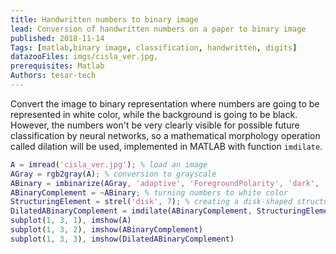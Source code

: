```yaml
---
title: Handwritten numbers to binary image
lead: Conversion of handwritten numbers on a paper to binary image
published: 2018-11-14
Tags: [matlab,binary image, classification, handwritten, digits]
datazooFiles: imgs/cisla_ver.jpg,
prerequisites: Matlab
Authors: tesar-tech
---
```


Convert the image to binary representation where numbers are going to be represented in white color, while the background is going to be black. However, the numbers won't be very clearly visible for possible future classification by neural networks, so a mathematical morphology operation called dilation will be used, implemented in MATLAB with function `imdilate`.

```matlab
A = imread('cisla_ver.jpg'); % load an image
AGray = rgb2gray(A); % conversion to grayscale
ABinary = imbinarize(AGray, 'adaptive', 'ForegroundPolarity', 'dark', 'Sensitivity', 0.3); % binarization of image. ForegroundPolarity parameter indicates that the foreground is darker than the background.
ABinaryComplement = ~ABinary; % turning numbers to white color
StructuringElement = strel('disk', 7); % creating a disk-shaped structuring element to probe the binary image
DilatedABinaryComplement = imdilate(ABinaryComplement, StructuringElement); % dilation of image
subplot(1, 3, 1), imshow(A)
subplot(1, 3, 2), imshow(ABinaryComplement)
subplot(1, 3, 3), imshow(DilatedABinaryComplement)
```
